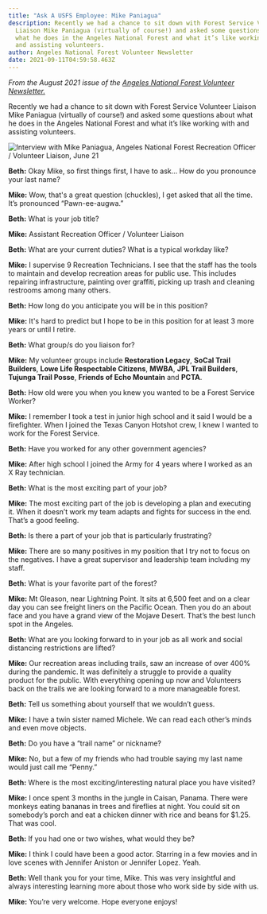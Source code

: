 ```yaml
---
title: "Ask A USFS Employee: Mike Paniagua"
description: Recently we had a chance to sit down with Forest Service Volunteer
  Liaison Mike Paniagua (virtually of course!) and asked some questions about
  what he does in the Angeles National Forest and what it’s like working with
  and assisting volunteers.
author: Angeles National Forest Volunteer Newsletter
date: 2021-09-11T04:59:58.463Z
---
```

*From the August 2021 issue of the [Angeles National Forest Volunteer Newsletter.](/newsletter)*

Recently we had a chance to sit down with Forest Service Volunteer Liaison Mike Paniagua (virtually of course!) and asked some questions about what he does in the Angeles National Forest and what it’s like working with and assisting volunteers.

![Interview with Mike Paniagua, Angeles National Forest Recreation Officer / Volunteer Liaison, June 21](/static/img/mike-paniagua-anf.png "Interview with Mike Paniagua, Angeles National Forest Recreation Officer / Volunteer Liaison, June 21")

**Beth:** Okay Mike, so first things first, I have to ask… How do you pronounce your last name?

**Mike:** Wow, that's a great question (chuckles), I get asked that all the time. It’s pronounced “Pawn-ee-augwa.”

**Beth:** What is your job title?

**Mike:** Assistant Recreation Officer / Volunteer Liaison

**Beth:** What are your current duties?  What is a typical workday like?

**Mike:** I supervise 9 Recreation Technicians. I see that the staff has the tools to maintain and develop recreation areas for public use. This includes repairing infrastructure, painting over graffiti, picking up trash and cleaning restrooms among many others.

**Beth:** How long do you anticipate you will be in this position?

**Mike:** It's hard to predict but I hope to be in this position for at least 3 more years or until I retire.

**Beth:** What group/s do you liaison for? 

**Mike:** My volunteer groups include **Restoration Legacy**, **SoCal Trail Builders**, **Lowe Life Respectable Citizens**, **MWBA**, **JPL Trail Builders**, **Tujunga Trail Posse**, **Friends of Echo Mountain** and **PCTA**.

**Beth:** How old were you when you knew you wanted to be a Forest Service Worker?

**Mike:** I remember I took a test in junior high school and it said I would be a firefighter. When I joined the Texas Canyon Hotshot crew, I knew I wanted to work for the Forest Service.

**Beth:** Have you worked for any other government agencies?

**Mike:** After high school I joined the Army for 4 years where I worked as an X Ray technician.

**Beth:** What is the most exciting part of your job?

**Mike:** The most exciting part of the job is developing a plan and executing it. When it doesn’t work my team adapts and fights for success in the end. That’s a good feeling.

**Beth:** Is there a part of your job that is particularly frustrating? 

**Mike:** There are so many positives in my position that I try not to focus on the negatives. I have a great supervisor and leadership team including my staff.

**Beth:** What is your favorite part of the forest?

**Mike:** Mt Gleason, near Lightning Point. It sits at 6,500 feet and on a clear day you can see freight liners on the Pacific Ocean. Then you do an about face and you have a grand view of the Mojave Desert. That’s the best lunch spot in the Angeles.

**Beth:** What are you looking forward to in your job as all work and social distancing restrictions are lifted?

**Mike:** Our recreation areas including trails, saw an increase of over 400% during the pandemic. It was definitely a struggle to provide a quality product for the public. With everything opening up now and Volunteers back on the trails we are looking forward to a more manageable forest.

**Beth:** Tell us something about yourself that we wouldn’t guess.

**Mike:** I have a twin sister named Michele. We can read each other’s minds and even move objects.

**Beth:** Do you have a “trail name” or nickname?

**Mike:** No, but a few of my friends who had trouble saying my last name would just call me “Penny.”

**Beth:** Where is the most exciting/interesting natural place you have visited?

**Mike:** I once spent 3 months in the jungle in Caisan, Panama. There were monkeys eating bananas in trees and fireflies at night. You could sit on somebody’s porch and eat a chicken dinner with rice and beans for $1.25. That was cool.

**Beth:** If you had one or two wishes, what would they be?

**Mike:** I think I could have been a good actor. Starring in a few movies and in love scenes with Jennifer Aniston or Jennifer Lopez. Yeah.

**Beth:** Well thank you for your time, Mike. This was very insightful and always interesting learning more about those who work side by side with us.

**Mike:** You’re very welcome. Hope everyone enjoys!
